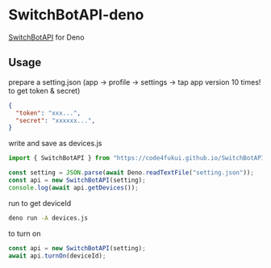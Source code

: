 # SwitchBotAPI-deno

[SwitchBotAPI](https://github.com/OpenWonderLabs/SwitchBotAPI) for Deno

## Usage

prepare a setting.json (app → profile → settings → tap app version 10 times! to get token & secret)
```json
{
  "token": "xxx...",
  "secret": "xxxxxx...",
}
```

write and save as devices.js
```JavaScript
import { SwitchBotAPI } from "https://code4fukui.github.io/SwitchBotAPI-deno/SwitchBotAPI.js";

const setting = JSON.parse(await Deno.readTextFile("setting.json"));
const api = new SwitchBotAPI(setting);
console.log(await api.getDevices());
```

run to get deviceId
```bash
deno run -A devices.js
```

to turn on
```JavaScript
const api = new SwitchBotAPI(setting);
await api.turnOn(deviceId);
```
